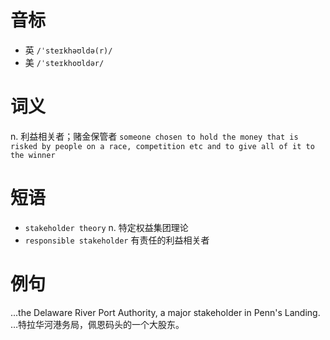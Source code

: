 # 音标

- 英 `/ˈsteɪkhəʊldə(r)/`
- 美 `/ˈsteɪkhoʊldər/`

# 词义

n. 利益相关者；赌金保管者
`someone chosen to hold the money that is risked by people on a race, competition etc and to give all of it to the winner`

# 短语

- `stakeholder theory` n. 特定权益集团理论
- `responsible stakeholder` 有责任的利益相关者

# 例句

...the Delaware River Port Authority, a major stakeholder in Penn's Landing.
…特拉华河港务局，佩恩码头的一个大股东。


